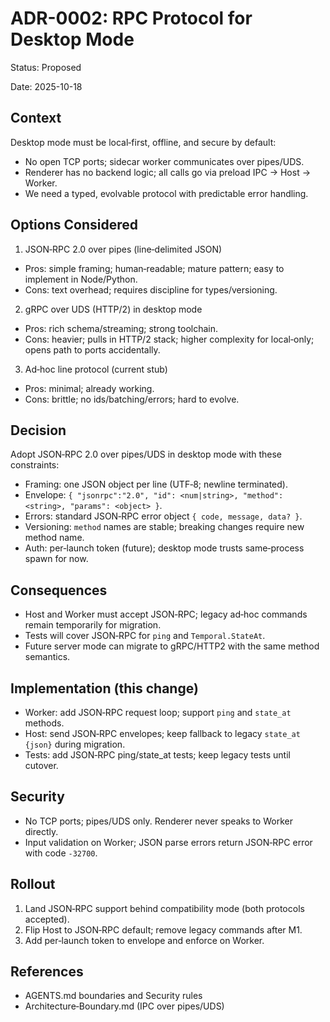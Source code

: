 # ADR-0002: RPC Protocol for Desktop Mode

Status: Proposed

Date: 2025-10-18

## Context

Desktop mode must be local‑first, offline, and secure by default:

- No open TCP ports; sidecar worker communicates over pipes/UDS.
- Renderer has no backend logic; all calls go via preload IPC → Host → Worker.
- We need a typed, evolvable protocol with predictable error handling.

## Options Considered

1. JSON‑RPC 2.0 over pipes (line‑delimited JSON)

- Pros: simple framing; human‑readable; mature pattern; easy to implement in Node/Python.
- Cons: text overhead; requires discipline for types/versioning.

2. gRPC over UDS (HTTP/2) in desktop mode

- Pros: rich schema/streaming; strong toolchain.
- Cons: heavier; pulls in HTTP/2 stack; higher complexity for local‑only; opens path to ports accidentally.

3. Ad‑hoc line protocol (current stub)

- Pros: minimal; already working.
- Cons: brittle; no ids/batching/errors; hard to evolve.

## Decision

Adopt JSON‑RPC 2.0 over pipes/UDS in desktop mode with these constraints:

- Framing: one JSON object per line (UTF‑8; newline terminated).
- Envelope: `{ "jsonrpc":"2.0", "id": <num|string>, "method": <string>, "params": <object> }`.
- Errors: standard JSON‑RPC error object `{ code, message, data? }`.
- Versioning: `method` names are stable; breaking changes require new method name.
- Auth: per‑launch token (future); desktop mode trusts same‑process spawn for now.

## Consequences

- Host and Worker must accept JSON‑RPC; legacy ad‑hoc commands remain temporarily for migration.
- Tests will cover JSON‑RPC for `ping` and `Temporal.StateAt`.
- Future server mode can migrate to gRPC/HTTP2 with the same method semantics.

## Implementation (this change)

- Worker: add JSON‑RPC request loop; support `ping` and `state_at` methods.
- Host: send JSON‑RPC envelopes; keep fallback to legacy `state_at {json}` during migration.
- Tests: add JSON‑RPC ping/state_at tests; keep legacy tests until cutover.

## Security

- No TCP ports; pipes/UDS only. Renderer never speaks to Worker directly.
- Input validation on Worker; JSON parse errors return JSON‑RPC error with code `-32700`.

## Rollout

1. Land JSON‑RPC support behind compatibility mode (both protocols accepted).
2. Flip Host to JSON‑RPC default; remove legacy commands after M1.
3. Add per‑launch token to envelope and enforce on Worker.

## References

- AGENTS.md boundaries and Security rules
- Architecture‑Boundary.md (IPC over pipes/UDS)
